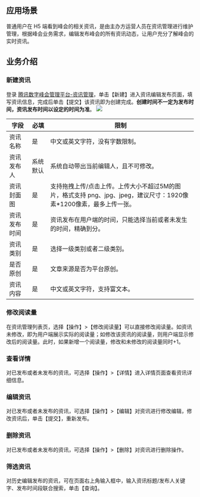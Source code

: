 ## 应用场景
普通用户在 H5 端看到峰会的相关资讯，是由主办方运营人员在资讯管理进行维护管理，根据峰会业务需求，编辑发布峰会的所有资讯动态，让用户充分了解峰会的实时资讯。

## 业务介绍
### 新建资讯
登录 [腾讯数字峰会管理平台-资讯管理](https://summit.tx-exhibition.com/operation/#/newsInfoManage)，单击【新建】进入资讯编辑发布页面，填写资讯信息，完成后单击【提交】该资讯即为创建完成。**创建时间不一定为发布时间，资讯发布时间以设定的时间为准**。
![](https://main.qcloudimg.com/raw/60055e93688c4dcfba619e10d2d708de.png)

| 字段         | 必填 | 限制                                                         | 
| ------------ | -------- | ------------------------------------------------------------ | 
| 资讯名称     | 是     | 中文或英文字符，没有字数限制。                                             | 
| 资讯发布人   | 系统默认 | 系统自动带出当前编辑人，且不可修改。                                           | 
| 资讯封面图   | 是     | 支持拖拽上传/点击上传。上传大小不超过5M的图片，格式支持 png、jpg、jpeg，建议尺寸：1920像素\*1200像素，最多上传一张。 | 
| 资讯发布时间 | 是     | 资讯发布在用户端的时间，只能选择当前或者未发生的时间，精确到分。       | 
| 资讯类别     | 是     | 选择一级类别或者二级类别。                                     | 
| 是否原创     | 是     |            文章来源是否为平台原创。                                              | 
| 资讯内容     | 是     | 中文或英文字符，支持富文本。                                   | 


### 修改阅读量
在资讯管理列表页，选择【操作】>【修改阅读量】可以直接修改阅读量。如资讯未修改，即为用户端展示实际的阅读量；如修改该资讯的阅读量，则用户端显示修改后的阅读量。此时，如果新增一个阅读量，修改和未修改的阅读量同时+1。

### 查看详情
对已发布或者未发布的资讯，可选择【操作】>【详情】进入详情页面查看资讯详细信息。

### 编辑资讯
对已发布或者未发布的资讯，可选择【操作】>【编辑】对资讯进行修改编辑，修改资讯后，单击【提交】，重新发布。

### 删除资讯
对已发布或者未发布的资讯，可选择【操作】>【删除】对资讯进行删除操作。

### 筛选资讯
对历史编辑发布的资讯，可在页面右上角输入框中，输入资讯标题/发布人关键字、发布时间段联合搜索，单击【查询】。
